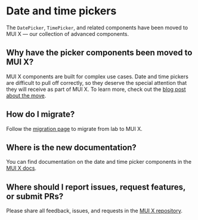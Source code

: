 # Date and time pickers

<p class="description">The <code>DatePicker</code>, <code>TimePicker</code>, and related components have been moved to MUI X — our collection of advanced components.</p>

## Why have the picker components been moved to MUI X?

MUI X components are built for complex use cases. Date and time pickers are difficult to pull off correctly, so they deserve the special attention that they will receive as part of MUI X. To learn more, check out the [blog post about the move](/blog/lab-pickers-to-mui-x/).

## How do I migrate?

Follow the [migration page](/x/react-date-pickers/migration/) to migrate from lab to MUI X.

## Where is the new documentation?

You can find documentation on the date and time picker components in the [MUI X docs](/x/react-date-pickers/).

## Where should I report issues, request features, or submit PRs?

Please share all feedback, issues, and requests in the [MUI X repository](https://github.com/mui/mui-x).
